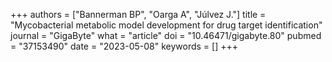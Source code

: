 +++
authors = ["Bannerman BP", "Oarga A", "Júlvez J."]
title = "Mycobacterial metabolic model development for drug target identification"
journal = "GigaByte"
what = "article"
doi = "10.46471/gigabyte.80"
pubmed = "37153490"
date = "2023-05-08"
keywords = []
+++

